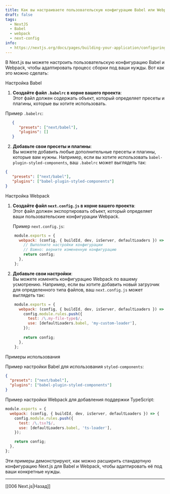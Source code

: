 ```yaml
---
title: Как вы настраиваете пользовательскую конфигурацию Babel или Webpack в Next.js?
draft: false
tags:
  - NextJS
  - Babel
  - webpack
  - next-config
info:
  - https://nextjs.org/docs/pages/building-your-application/configuring/babel
---
```

В Next.js вы можете настроить пользовательскую конфигурацию Babel и Webpack, чтобы адаптировать процесс сборки под ваши нужды. Вот как это можно сделать:

Настройка Babel

1. **Создайте файл `.babelrc` в корне вашего проекта**:  
    Этот файл должен содержать объект, который определяет пресеты и плагины, которые вы хотите использовать.
    
Пример `.babelrc`:
    
```json
   {
      "presets": ["next/babel"],
      "plugins": []
   }
```
    
2. **Добавьте свои пресеты и плагины**:  
    Вы можете добавить любые дополнительные пресеты и плагины, которые вам нужны. Например, если вы хотите использовать `babel-plugin-styled-components`, ваш `.babelrc` может выглядеть так:
    
```json
{
   "presets": ["next/babel"],
   "plugins": ["babel-plugin-styled-components"]
}
```

Настройка Webpack

1. **Создайте файл `next.config.js` в корне вашего проекта**:  
    Этот файл должен экспортировать объект, который определяет ваши пользовательские конфигурации Webpack.
    
    Пример `next.config.js`:
    
```javascript
    module.exports = {
      webpack: (config, { buildId, dev, isServer, defaultLoaders }) => {
        // Выполните настройки конфигурации
        // Важно: верните измененную конфигурацию
        return config;
      },
    };
```
    
2. **Добавьте свои настройки**:  
    Вы можете изменять конфигурацию Webpack по вашему усмотрению. Например, если вы хотите добавить новый загрузчик для определенного типа файлов, ваш `next.config.js` может выглядеть так:

```javascript
    module.exports = {
      webpack: (config, { buildId, dev, isServer, defaultLoaders }) => {
        config.module.rules.push({
          test: /\.my-file-type$/,
          use: [defaultLoaders.babel, 'my-custom-loader'],
        });
    
        return config;
      },
    };
```

Примеры использования

Пример настройки Babel для использования `styled-components`:

```json
{
  "presets": ["next/babel"],
  "plugins": ["babel-plugin-styled-components"]
}
```

Пример настройки Webpack для добавления поддержки TypeScript:

```javascript
module.exports = {
  webpack: (config, { buildId, dev, isServer, defaultLoaders }) => {
    config.module.rules.push({
      test: /\.tsx?$/,
      use: [defaultLoaders.babel, 'ts-loader'],
    });

    return config;
  },
};
```

Эти примеры демонстрируют, как можно расширить стандартную конфигурацию Next.js для Babel и Webpack, чтобы адаптировать её под ваши конкретные нужды.

___

[[006 Next.js|Назад]]